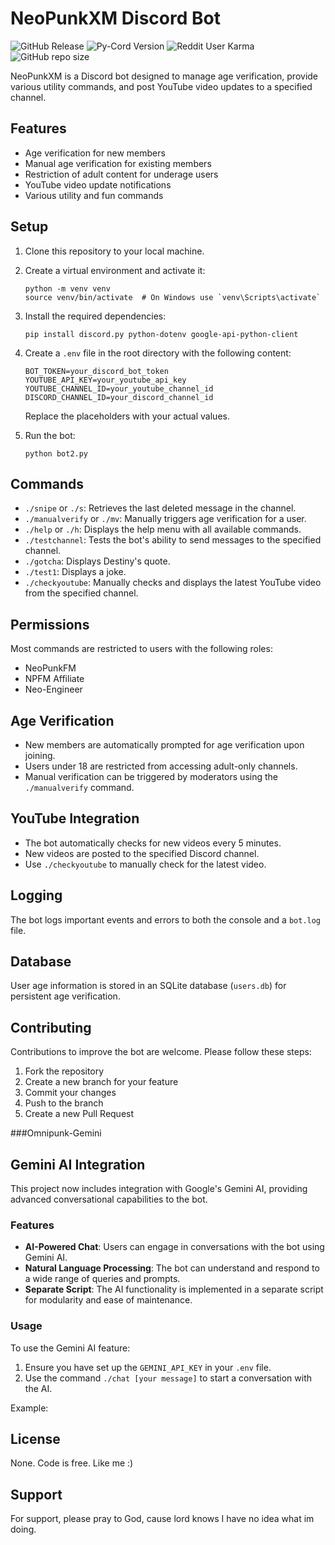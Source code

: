 # NeoPunkXM Discord Bot
![GitHub Release](https://img.shields.io/github/v/release/grandt0ur/Omnipunk)
![Py-Cord Version](https://img.shields.io/pypi/v/py-cord)
![Reddit User Karma](https://img.shields.io/reddit/user-karma/combined/NeoUnmei?style=social)
![GitHub repo size](https://img.shields.io/github/repo-size/metalgearsolid2/Omnipunk)

NeoPunkXM is a Discord bot designed to manage age verification, provide various utility commands, and post YouTube video updates to a specified channel.

## Features

- Age verification for new members
- Manual age verification for existing members
- Restriction of adult content for underage users
- YouTube video update notifications
- Various utility and fun commands

## Setup

1. Clone this repository to your local machine.

2. Create a virtual environment and activate it:
   ```
   python -m venv venv
   source venv/bin/activate  # On Windows use `venv\Scripts\activate`
   ```

3. Install the required dependencies:
   ```
   pip install discord.py python-dotenv google-api-python-client
   ```

4. Create a `.env` file in the root directory with the following content:
   ```
   BOT_TOKEN=your_discord_bot_token
   YOUTUBE_API_KEY=your_youtube_api_key
   YOUTUBE_CHANNEL_ID=your_youtube_channel_id
   DISCORD_CHANNEL_ID=your_discord_channel_id
   ```
   Replace the placeholders with your actual values.

5. Run the bot:
   ```
   python bot2.py
   ```

## Commands

- `./snipe` or `./s`: Retrieves the last deleted message in the channel.
- `./manualverify` or `./mv`: Manually triggers age verification for a user.
- `./help` or `./h`: Displays the help menu with all available commands.
- `./testchannel`: Tests the bot's ability to send messages to the specified channel.
- `./gotcha`: Displays Destiny's quote.
- `./test1`: Displays a joke.
- `./checkyoutube`: Manually checks and displays the latest YouTube video from the specified channel.

## Permissions

Most commands are restricted to users with the following roles:
- NeoPunkFM
- NPFM Affiliate
- Neo-Engineer

## Age Verification

- New members are automatically prompted for age verification upon joining.
- Users under 18 are restricted from accessing adult-only channels.
- Manual verification can be triggered by moderators using the `./manualverify` command.

## YouTube Integration

- The bot automatically checks for new videos every 5 minutes.
- New videos are posted to the specified Discord channel.
- Use `./checkyoutube` to manually check for the latest video.

## Logging

The bot logs important events and errors to both the console and a `bot.log` file.

## Database

User age information is stored in an SQLite database (`users.db`) for persistent age verification.

## Contributing

Contributions to improve the bot are welcome. Please follow these steps:
1. Fork the repository
2. Create a new branch for your feature
3. Commit your changes
4. Push to the branch
5. Create a new Pull Request


###Omnipunk-Gemini
## Gemini AI Integration

This project now includes integration with Google's Gemini AI, providing advanced conversational capabilities to the bot.

### Features

- **AI-Powered Chat**: Users can engage in conversations with the bot using Gemini AI.
- **Natural Language Processing**: The bot can understand and respond to a wide range of queries and prompts.
- **Separate Script**: The AI functionality is implemented in a separate script for modularity and ease of maintenance.

### Usage

To use the Gemini AI feature:

1. Ensure you have set up the `GEMINI_API_KEY` in your `.env` file.
2. Use the command `./chat [your message]` to start a conversation with the AI.

Example:
## License

None. Code is free. Like me :)

## Support

For support, please pray to God, cause lord knows I have no idea what im doing.
